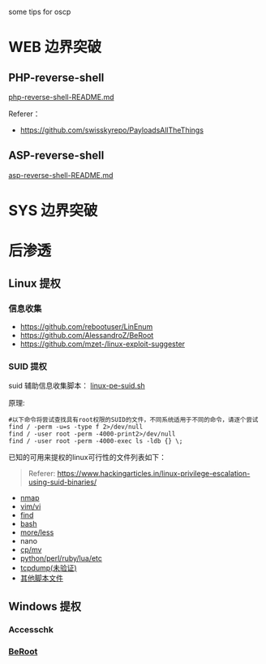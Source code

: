 some tips for oscp
# WEB 边界突破

## PHP-reverse-shell
[php-reverse-shell-README.md](https://github.com/Jewel591/OSCP/blob/master/PHP-reverse-shell/README.md)

Referer：
- https://github.com/swisskyrepo/PayloadsAllTheThings

## ASP-reverse-shell
[asp-reverse-shell-README.md](https://github.com/Jewel591/OSCP/blob/master/ASP-reverse-shell/README.md)

# SYS 边界突破

# 后渗透
## Linux 提权
### 信息收集
- https://github.com/rebootuser/LinEnum
- https://github.com/AlessandroZ/BeRoot
- https://github.com/mzet-/linux-exploit-suggester
### SUID 提权
suid 辅助信息收集脚本：
[linux-pe-suid.sh](https://github.com/Jewel591/OSCP/blob/master/Linux-SUID-PE/linux-pe-suid.sh)

原理:
```
#以下命令将尝试查找具有root权限的SUID的文件，不同系统适用于不同的命令，请逐个尝试
find / -perm -u=s -type f 2>/dev/null
find / -user root -perm -4000-print2>/dev/null
find / -user root -perm -4000-exec ls -ldb {} \;
```
已知的可用来提权的linux可行性的文件列表如下：

> Referer: https://www.hackingarticles.in/linux-privilege-escalation-using-suid-binaries/

- [nmap](https://github.com/Jewel591/OSCP/blob/master/Linux-SUID-PE/nmap.md)
- [vim/vi](https://github.com/Jewel591/OSCP/blob/master/Linux-SUID-PE/vim.md)
- [find](https://github.com/Jewel591/OSCP/blob/master/Linux-SUID-PE/find.md)
- [bash](https://github.com/Jewel591/OSCP/blob/master/Linux-SUID-PE/bash.md)
- [more/less](https://github.com/Jewel591/OSCP/blob/master/Linux-SUID-PE/less-more.md)
- nano
- [cp/mv](https://github.com/Jewel591/OSCP/blob/master/Linux-SUID-PE/cp-move.md)
- [python/perl/ruby/lua/etc](https://github.com/Jewel591/OSCP/blob/master/Linux-SUID-PE/python-perl-ruby-lua-etc.md)
- [tcpdump(未验证)](https://github.com/Jewel591/OSCP/blob/master/Linux-SUID-PE/tcpdump.md)
- [其他脚本文件](https://github.com/Jewel591/OSCP/blob/master/Linux-SUID-PE/other-script-file.md)

## Windows 提权

### Accesschk
### [BeRoot](https://github.com/AlessandroZ/BeRoot/tree/master/Windows)
